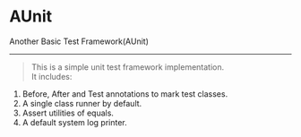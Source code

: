 AUnit
=====

Another Basic Test Framework(AUnit)

----------


>This is a simple unit test framework implementation. <br>
>It includes:<br>
1. Before, After and Test annotations to mark test classes.
2. A single class runner by default.
3. Assert utilities of equals.
4. A default system log printer.


